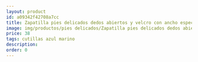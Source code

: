```yaml
---
layout: product
id: a09342f42708a7cc
title: Zapatilla pies delicados dedos abiertos y velcro con ancho especial
image: img/productos/pies delicados/Zapatilla pies delicados dedos abiertos y velcro con ancho especial=38=cutillas azul marino.webp
price: 38
tags: cutillas azul marino
description: 
order: 0
---
```

